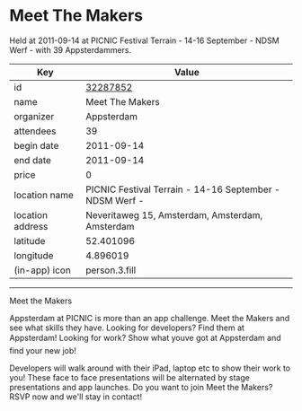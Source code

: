 # Meet The Makers
Held at 2011-09-14 at PICNIC Festival Terrain - 14-16 September - NDSM Werf -  with 39 Appsterdammers.
        
|Key|Value
|---|---|
|id|[32287852](https://www.meetup.com/appsterdam/events/32287852/)|
|name|Meet The Makers|
|organizer|Appsterdam|
|attendees|39|
|begin date|2011-09-14|
|end date|2011-09-14|
|price|0|
|location name|PICNIC Festival Terrain - 14-16 September - NDSM Werf - |
|location address|Neveritaweg 15, Amsterdam, Amsterdam, Amsterdam|
|latitude|52.401096|
|longitude|4.896019|
|(in-app) icon|person.3.fill|

---

Meet the Makers

Appsterdam at PICNIC is more than an app challenge. Meet the Makers and see what skills they have. Looking for developers? Find them at Appsterdam! Looking for work? Show what youve got at Appsterdam and find your new job!

Developers will walk around with their iPad, laptop etc to show their work to you! These face to face presentations will be alternated by stage presentations and app launches. Do you want to join Meet the Makers? RSVP now and we'll stay in contact!


